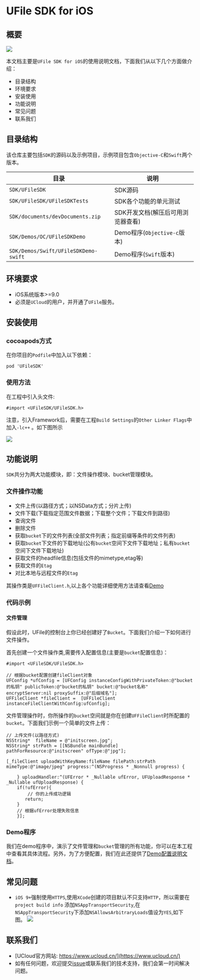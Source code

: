 # UFile SDK for iOS

## 概要

![](https://camo.githubusercontent.com/86885d3ee622f43456c8b890b56c3f05d6ec2c5e/687474703a2f2f636c692d75636c6f75642d6c6f676f2e73672e7566696c656f732e636f6d2f75636c6f75642e706e67)

本文档主要是`UFile SDK for iOS`的使用说明文档，下面我们从以下几个方面做介绍： 

* 目录结构
* 环境要求
* 安装使用
* 功能说明
* 常见问题
* 联系我们

## 目录结构

该仓库主要包括`SDK`的源码以及示例项目，示例项目包含`Objective-C`和`Swift`两个版本。 

目录  | 说明
------------- | -------------
`SDK/UFileSDK` | SDK源码
`SDK/UFileSDK/UFileSDKTests` | SDK各个功能的单元测试
`SDK/documents/devDocuments.zip` | SDK开发文档(解压后可用浏览器查看)
`SDK/Demos/OC/UFileSDKDemo` | Demo程序(`Objective-c`版本)
`SDK/Demos/Swift/UFileSDKDemo-swift` | Demo程序(`Swift`版本)

## 环境要求

* iOS系统版本>=9.0
* 必须是`UCloud`的用户，并开通了`UFile`服务。

## 安装使用

### cocoapods方式

在你项目的`Podfile`中加入以下依赖：

```
pod 'UFileSDK'
```

### 使用方法

在工程中引入头文件:

```
#import <UFileSDK/UFileSDK.h>
```

注意，引入Framework后，需要在工程`Build Settings`的`Other Linker Flags`中加入`-lc++` 。如下图所示

![](https://raw.githubusercontent.com/ufilesdk-dev/ufile-ios-sdk/master/documents/resources/readme_01.png)

## 功能说明

`SDK`共分为两大功能模块，即：文件操作模块、bucket管理模块。

### 文件操作功能

 * 文件上传(以路径方式；以NSData方式；分片上传)
 * 文件下载(下载指定范围文件数据；下载整个文件；下载文件到路径)
 * 查询文件
 * 删除文件
 * 获取`bucket`下的文件列表(全部文件列表；指定前缀等条件的文件列表)
 * 获取`bucket`下文件的下载地址(公有`bucket`空间下文件下载地址；私有`bucket`空间下文件下载地址)
 * 获取文件的headfile信息(包括文件的mimetype,etag等)
 * 获取文件的`Etag`
 * 对比本地与远程文件的`Etag`

其操作类是`UFFileClient.h`,以上各个功能详细使用方法请查看[Demo](https://github.com/ufilesdk-dev/ufile-ios-sdk/tree/master/Demos)

### 代码示例

#### 文件管理

假设此时，UFile的控制台上你已经创建好了`Bucket`。下面我们介绍一下如何进行文件操作。

首先创建一个文件操作类,需要传入配置信息(主要是`bucket`配置信息)：

```
#import <UFileSDK/UFileSDK.h>

// 根据bucket配置创建fileClient对象
UFConfig *ufConfig = [UFConfig instanceConfigWithPrivateToken:@"bucket的私钥" publicToken:@"bucket的私钥" bucket:@"bucket名称" encryptServer:nil proxySuffix:@"后缀域名"];
UFFileClient *fileClient =  [UFFileClient instanceFileClientWithConfig:ufConfig];

```

文件管理操作时，你所操作的`bucket`空间就是你在创建`UFFileClient`时所配置的`bucket`。下面我们示例一个简单的文件上传：

```
// 上传文件(以路径方式)
NSString*  fileName = @"initscreen.jpg";
NSString* strPath = [[NSBundle mainBundle] pathForResource:@"initscreen" ofType:@"jpg"];
    
[_fileClient uploadWithKeyName:fileName filePath:strPath mimeType:@"image/jpeg" progress:^(NSProgress * _Nonnull progress) {
        
    } uploadHandler:^(UFError * _Nullable ufError, UFUploadResponse * _Nullable ufUploadResponse) {
    if(!ufError){
    	// 你的上传成功逻辑
	   return;
    }
    // 根据ufError处理失败信息
    }];
```


### Demo程序

我们在demo程序中，演示了文件管理和`bucket`管理的所有功能，你可以在本工程中查看其具体流程。另外，为了方便配置，我们在此还提供了[Demo配置说明文档](https://github.com/ufilesdk-dev/ufile-ios-sdk/tree/master/documents/demoSetting.md)。


## 常见问题

* `iOS 9+`强制使用`HTTPS`,使用`XCode`创建的项目默认不只支持`HTTP`，所以需要在`project build info` 添加`NSAppTransportSecurity`,在`NSAppTransportSecurity`下添加`NSAllowsArbitraryLoads`值设为`YES`,如下图。 
	![](https://raw.githubusercontent.com/ufilesdk-dev/ufile-ios-sdk/master/documents/resources/readme_02.png)

## 联系我们

* [UCloud官方网站: https://www.ucloud.cn/](https://www.ucloud.cn/)
*  如有任何问题，欢迎提交[issue](https://github.com/ufilesdk-dev/ufile-ios-sdk/issues)或联系我们的技术支持，我们会第一时间解决问题。



